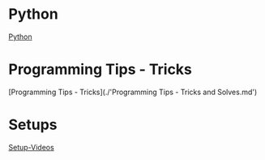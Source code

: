 # Python
 [Python](./Python/)
 
# Programming Tips - Tricks
 [Programming Tips - Tricks](./'Programming Tips - Tricks and Solves.md')
 
# Setups
[Setup-Videos](./Setup-Videos.md)
